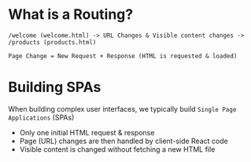 # What is a Routing?

```
/welcome (welcome.html) -> URL Changes & Visible content changes -> /products (products.html)

Page Change = New Request + Response (HTML is requested & loaded)
```

# Building SPAs

When building complex user interfaces, we typically build `Single Page Applications` (SPAs)

-   Only one initial HTML request & response
-   Page (URL) changes are then handled by client-side React code
-   Visible content is changed without fetching a new HTML file
